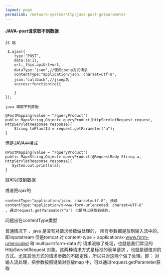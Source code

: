 ```yaml
---
layout: page
permalink: /network-system/http/java-post-getparameter
---
```


#### JAVA-post请求取不到数据

    JS 端

     $.ajax({
        type:‘POST‘,
        data:{a:1},
        url:_this.apiUrl+url,
        dataType:‘json‘,//使用jsonp方式请求
        contentType:"application/json; charset=utf-8",
        json:"callback",//jsonp名
        success:function(re){
    
        }
    });

    java 端取不到数据
        
    @PostMapping(value = "/queryProduct")
    public Map<String,Object> queryProduct(HttpServletRequest request, HttpServletResponse response){
        String tmPlantId = request.getParameter("a");
    }

但是JAVA中换成 

    @PostMapping(value = "/queryProduct")
    public Map<String,Object> queryProduct(@RequestBody String a, HttpServletResponse response){
       System.out.println(a);        
    }

就可以取到数据

或者把ajax的

    contentType:"application/json; charset=utf-8", 换成  contentType:"application/x-www-form-urlencoded; charset=UTF-8"
    , 通过request.getParamater("a") 也是可以获取到值的。

问题出在contentType类型

普通情况下 ，java 是没有对请求参数做处理的， 所有参数都是放到输入流中的，即inputstream
但是tomcat 对 content-type  =  application/x-www.form-urlencoded  和 multipart/form-data
的 请求流做了处理，也就是我们常见的HttpServletRequest 对象。这两种请求方式是标准的表单请求
，也就是键值对的方式。尤其其他方式的请求参数的不固定性，所以只对这两个做了处理。即： 
对输入流处理，把参数按照键值对存放map 中，可以通过request.getParameter获取

